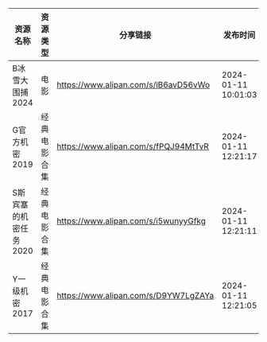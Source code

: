| 资源名称          | 资源类型   | 分享链接                                 | 发布时间                |
| ------------- | ------ | ------------------------------------ | ------------------- |
| B冰雪大围捕2024    | 电影     | https://www.alipan.com/s/iB6avD56vWo | 2024-01-11 10:01:03 |
| G官方机密2019     | 经典电影合集 | https://www.alipan.com/s/fPQJ94MtTvR | 2024-01-11 12:21:17 |
| S斯宾塞的机密任务2020 | 经典电影合集 | https://www.alipan.com/s/i5wunyyGfkg | 2024-01-11 12:21:11 |
| Y一级机密2017     | 经典电影合集 | https://www.alipan.com/s/D9YW7LgZAYa | 2024-01-11 12:21:05 |
